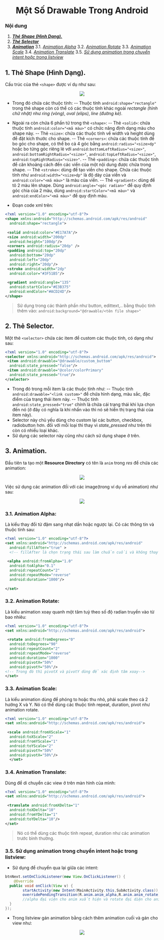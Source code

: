 <h1 align="center">Một Số Drawable Trong Android</h1>

### Nội dung
1. [***Thẻ Shape (Hình Dạng).***](#muc1) 
2. [***Thẻ Selector***](#muc2)
3. [***Animation***](#muc3)
3.1. [*Animation Alpha*](#muc31)
3.2. [*Animation Rotate*](#muc32)
3.3. [*Animation Scale*](#muc33)
3.4. [*Animation Translate*](#muc34)
3.5. [*Sử dụng animation trong chuyển intent hoặc trong listview*](#muc35)

<a name="muc1"></a>
## 1. Thẻ Shape (Hình Dạng).
Cấu trúc của thẻ `<shape>` được ví dụ như sau:
<div align="center"><img  src="https://i.imgur.com/nVgEAUo.png"/></div>

- Trong đó chứa các thuộc tính: 
-- Thuộc tính `android:shape="rectangle"` trong thẻ shape còn có thể có các thuộc tính khác ngoài *rectangle (hình chữ nhật)* như *ring (vòng)*, *oval (elips)*, *line (đường kẻ)*.
- Ngoài ra còn chứa 6 phần tử trong thẻ `<shape>`:
-- Thẻ `<solid>`: chứa thuộc tính `android:color="<mã màu>"` có chức năng định dạng màu cho shape này.
-- Thẻ `<size>`: chứa các thuộc tính về width và height dùng để đặt kích thước cho shape.
-- Thẻ `<corners>`: chứa các thuộc tính để bo góc cho shape, có thể bo cả 4 góc bằng `android:radius="<size>dp"` hoặc bo từng góc riêng lẻ với `android:bottomLeftRadius="<size>"`, `android:bottomRightRadius="<size>"`, `android:topLeftRadius="<size>"`, `android:topRightRadius="<size>"`.
-- Thẻ `<padding>`: chứa các thuộc tính để căn khoảng cách đến các viền của một nội dung được chứa trong shape.
-- Thẻ `<stroke>`: dùng để tạo viền cho shape. Chứa các thuộc tính như `android:width="<size>dp"` là độ dày của viền và `android:color="<mã màu>"` là màu của viền.
-- Thẻ `<gradient>`: dùng để tô 2 màu lên shape. Dùng `android:angle="<góc radian>"` để quy định góc chia của 2 màu, dùng `android:startColor="<mã màu>"` và `  
android:endColor="<mã màu>"` để quy định màu.

- Đoạn code xml trên:
```xml
<?xml version="1.0" encoding="utf-8"?>  
<shape xmlns:android="http://schemas.android.com/apk/res/android"  
  android:shape="rectangle">  
  
 <solid android:color="#E17A7A"/>  
 <size android:width="200dp"  
  android:height="100dp"/>  
 <corners android:radius="20dp" />  
 <padding android:top="20dp"  
  android:bottom="20dp"  
  android:left="20dp"  
  android:right="20dp"/>  
 <stroke android:width="2dp"  
  android:color="#3F51B5"/>  
  
 <gradient android:angle="135"  
  android:startColor="#E3B375"  
  android:endColor="#ACD24D"/>  
</shape>
```
> Sử dụng trong các thành phần như button, edittext,.. bằng thuộc tính thêm vào: 
> `android:background="@drawable/<tên file shape>"`

<a name="muc2"></a>
## 2. Thẻ Selector.
Một thẻ `<selector>` chứa các item để custom các thuộc tính, có dạng như sau:
```xml
<?xml version="1.0" encoding="utf-8"?>  
<selector xmlns:android="http://schemas.android.com/apk/res/android">  
 <item android:drawable="@drawable/custom_buttom"  
  android:state_pressed="false"/>  
 <item android:drawable="@color/colorPrimary"  
  android:state_pressed="true"/>  
</selector>
```

- Trong đó trong mỗi item là các thuộc tính như:
-- Thuộc tính `android:drawable="<link custom>"` để chứa hình dạng, màu sắc, đặc điểm của trạng thái item này.
-- Thuộc tính `android:state_pressed="true"` chính là chứa cái trạng thái khi lựa chọn đến nó (ở đây có nghĩa là khi nhấn vào thì nó sẽ hiển thị trạng thái của item này).
- Selector này chủ yếu dùng cho custom lại các button, checkbox, radiobutton hơn. đối với mỗi loại thì thay vì *state_pressed* như trên thì còn có nhiều loại khác.
- Sử dụng các selector này cũng như cách sử dụng shape ở trên.


<a name="muc3"></a>
## 3. Animation.
Đầu tiên ta tạo một **Resource Directory** có tên là `anim` trong *res* để chứa các animation:
<div align="center"><img  src="https://i.imgur.com/NOfT3m6.png"/></div>

Việc sử dụng các animation đối với các image(trong ví dụ về animation) như sau:
<div align="center"><img  src="https://i.imgur.com/Ii4rQHo.png"/></div>

<a name="muc31"></a>
### 3.1. Animation Alpha:
Là kiểu thay đổi từ đậm sang nhạt dần hoặc ngược lại. Có các thông tin và thuộc tính sau:

```xml
<?xml version="1.0" encoding="utf-8"?>  
<set xmlns:android="http://schemas.android.com/apk/res/android"  
  android:fillAfter="true" > 
  <!-- fillAfter là chọn trạng thái sau làm chuẩn cuối và không thay đổi-->
  
 <alpha android:fromAlpha="1.0"  
  android:toAlpha="0.1"  
  android:repeatCount="2"  
  android:repeatMode="reverse"  
  android:duration="1000"/>  
  
</set>
```

<a name="muc32"></a>
### 3.2. Animation Rotate:
Là kiểu animation xoay quanh một tâm tuỳ theo số độ radian truyền vào từ bao nhiêu:

```xml
<?xml version="1.0" encoding="utf-8"?>  
<set xmlns:android="http://schemas.android.com/apk/res/android">  
  
 <rotate android:fromDegrees="0"  
  android:toDegrees="90"
  android:repeatCount="2"  
  android:repeatMode="reverse"  
  android:duration="1000"  
  android:pivotX="50%"  
  android:pivotY="50%"/>  
<!-- Trong đó thì pivotX và pivotY dùng để xác định tâm xoay-->
</set>
```

<a name="muc33"></a>
### 3.3. Animation Scale:
Là kiểu animation dùng để phóng to hoặc thu nhỏ, phải scale theo cả 2 hướng X và Y. Nó có thể dùng các thuộc tính repeat, duration, pivot như animation rotate. 
```xml
<?xml version="1.0" encoding="utf-8"?>  
<set xmlns:android="http://schemas.android.com/apk/res/android">  
  
 <scale android:fromXScale="1"  
  android:toXScale="2"  
  android:fromYScale="1"  
  android:toYScale="2"  
  android:pivotY="50%"  
  android:pivotX="50%"/>  
  </set>
```

<a name="muc34"></a>
### 3.4. Animation Translate:
Dùng để di chuyển các view ở trên màn hình của mình:

```xml
<?xml version="1.0" encoding="utf-8"?>  
<set xmlns:android="http://schemas.android.com/apk/res/android">  
  
 <translate android:fromXDelta="1"  
  android:toXDelta="10"  
  android:fromYDelta="1"  
  android:toYDelta="10"/>  
</set>
```
> Nó có thể dùng các thuộc tính repeat, duration như các animation trước bình thường.

<a name="muc35"></a>
### 3.5. Sử dụng animation trong chuyển intent hoặc trong listview:
- Sử dụng để chuyển qua lại giữa các intent:
```java
btnNext.setOnClickListener(new View.OnClickListener() {  
    @Override  
  public void onClick(View v) {  
        startActivity(new Intent(MainActivity.this,SubActivity.class));  
		overridePendingTransition(R.anim.anim_alpha,R.anim.anim_rotate); 
		//alpha đại viện cho anim xuất hiện và rotate đại diện cho anim exit của intent
  }  
});
```
- Trong listview gán animation bằng cách thêm animation cuối và gán cho view như:

<div align="center"><img  src="https://i.imgur.com/5csLmX9.png"/></div>
